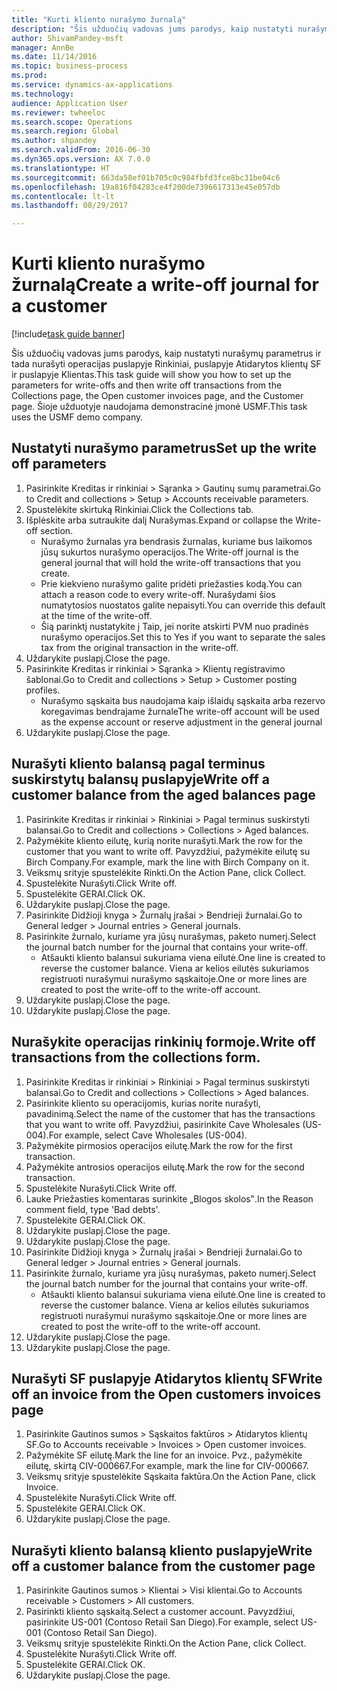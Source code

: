 ```yaml
--- 
title: "Kurti kliento nurašymo žurnalą"
description: "Šis užduočių vadovas jums parodys, kaip nustatyti nurašymų parametrus ir tada nurašyti operacijas puslapyje Rinkiniai, puslapyje Atidarytos klientų SF ir puslapyje Klientas."
author: ShivamPandey-msft
manager: AnnBe
ms.date: 11/14/2016
ms.topic: business-process
ms.prod: 
ms.service: dynamics-ax-applications
ms.technology: 
audience: Application User
ms.reviewer: twheeloc
ms.search.scope: Operations
ms.search.region: Global
ms.author: shpandey
ms.search.validFrom: 2016-06-30
ms.dyn365.ops.version: AX 7.0.0
ms.translationtype: HT
ms.sourcegitcommit: 663da58ef01b705c0c984fbfd3fce8bc31be04c6
ms.openlocfilehash: 19a816f04283ce4f200de7396617313e45e057db
ms.contentlocale: lt-lt
ms.lasthandoff: 08/29/2017

---
```

# <a name="create-a-write-off-journal-for-a-customer"></a><span data-ttu-id="759ae-103">Kurti kliento nurašymo žurnalą</span><span class="sxs-lookup"><span data-stu-id="759ae-103">Create a write-off journal for a customer</span></span>

[!include[task guide banner](../../includes/task-guide-banner.md)]

<span data-ttu-id="759ae-104">Šis užduočių vadovas jums parodys, kaip nustatyti nurašymų parametrus ir tada nurašyti operacijas puslapyje Rinkiniai, puslapyje Atidarytos klientų SF ir puslapyje Klientas.</span><span class="sxs-lookup"><span data-stu-id="759ae-104">This task guide will show you how to set up the parameters for write-offs and then write off transactions from the Collections page, the Open customer invoices page, and the Customer page.</span></span> <span data-ttu-id="759ae-105">Šioje užduotyje naudojama demonstracinė įmonė USMF.</span><span class="sxs-lookup"><span data-stu-id="759ae-105">This task uses the USMF demo company.</span></span>


## <a name="set-up-the-write-off-parameters"></a><span data-ttu-id="759ae-106">Nustatyti nurašymo parametrus</span><span class="sxs-lookup"><span data-stu-id="759ae-106">Set up the write off parameters</span></span>
1. <span data-ttu-id="759ae-107">Pasirinkite Kreditas ir rinkiniai > Sąranka > Gautinų sumų parametrai.</span><span class="sxs-lookup"><span data-stu-id="759ae-107">Go to Credit and collections > Setup > Accounts receivable parameters.</span></span>
2. <span data-ttu-id="759ae-108">Spustelėkite skirtuką Rinkiniai.</span><span class="sxs-lookup"><span data-stu-id="759ae-108">Click the Collections tab.</span></span>
3. <span data-ttu-id="759ae-109">Išplėskite arba sutraukite dalį Nurašymas.</span><span class="sxs-lookup"><span data-stu-id="759ae-109">Expand or collapse the Write-off section.</span></span>
    * <span data-ttu-id="759ae-110">Nurašymo žurnalas yra bendrasis žurnalas, kuriame bus laikomos jūsų sukurtos nurašymo operacijos.</span><span class="sxs-lookup"><span data-stu-id="759ae-110">The Write-off journal is the general journal that will hold the write-off transactions that you create.</span></span>  
    * <span data-ttu-id="759ae-111">Prie kiekvieno nurašymo galite pridėti priežasties kodą.</span><span class="sxs-lookup"><span data-stu-id="759ae-111">You can attach a reason code to every write-off.</span></span> <span data-ttu-id="759ae-112">Nurašydami šios numatytosios nuostatos galite nepaisyti.</span><span class="sxs-lookup"><span data-stu-id="759ae-112">You can override this default at the time of the write-off.</span></span>  
    * <span data-ttu-id="759ae-113">Šią parinktį nustatykite į Taip, jei norite atskirti PVM nuo pradinės nurašymo operacijos.</span><span class="sxs-lookup"><span data-stu-id="759ae-113">Set this to Yes if you want to separate the sales tax from the original transaction in the write-off.</span></span>  
4. <span data-ttu-id="759ae-114">Uždarykite puslapį.</span><span class="sxs-lookup"><span data-stu-id="759ae-114">Close the page.</span></span>
5. <span data-ttu-id="759ae-115">Pasirinkite Kreditas ir rinkiniai > Sąranka > Klientų registravimo šablonai.</span><span class="sxs-lookup"><span data-stu-id="759ae-115">Go to Credit and collections > Setup > Customer posting profiles.</span></span>
    * <span data-ttu-id="759ae-116">Nurašymo sąskaita bus naudojama kaip išlaidų sąskaita arba rezervo koregavimas bendrajame žurnale</span><span class="sxs-lookup"><span data-stu-id="759ae-116">The write-off account will be used as the expense account or reserve adjustment in the general journal</span></span>   
6. <span data-ttu-id="759ae-117">Uždarykite puslapį.</span><span class="sxs-lookup"><span data-stu-id="759ae-117">Close the page.</span></span>

## <a name="write-off-a-customer-balance-from-the-aged-balances-page"></a><span data-ttu-id="759ae-118">Nurašyti kliento balansą pagal terminus suskirstytų balansų puslapyje</span><span class="sxs-lookup"><span data-stu-id="759ae-118">Write off a customer balance from the aged balances page</span></span>
1. <span data-ttu-id="759ae-119">Pasirinkite Kreditas ir rinkiniai > Rinkiniai > Pagal terminus suskirstyti balansai.</span><span class="sxs-lookup"><span data-stu-id="759ae-119">Go to Credit and collections > Collections > Aged balances.</span></span>
2. <span data-ttu-id="759ae-120">Pažymėkite kliento eilutę, kurią norite nurašyti.</span><span class="sxs-lookup"><span data-stu-id="759ae-120">Mark the row for the customer that you want to write off.</span></span> <span data-ttu-id="759ae-121">Pavyzdžiui, pažymėkite eilutę su Birch Company.</span><span class="sxs-lookup"><span data-stu-id="759ae-121">For example, mark the line with Birch Company on it.</span></span>
3. <span data-ttu-id="759ae-122">Veiksmų srityje spustelėkite Rinkti.</span><span class="sxs-lookup"><span data-stu-id="759ae-122">On the Action Pane, click Collect.</span></span>
4. <span data-ttu-id="759ae-123">Spustelėkite Nurašyti.</span><span class="sxs-lookup"><span data-stu-id="759ae-123">Click Write off.</span></span>
5. <span data-ttu-id="759ae-124">Spustelėkite GERAI.</span><span class="sxs-lookup"><span data-stu-id="759ae-124">Click OK.</span></span>
6. <span data-ttu-id="759ae-125">Uždarykite puslapį.</span><span class="sxs-lookup"><span data-stu-id="759ae-125">Close the page.</span></span>
7. <span data-ttu-id="759ae-126">Pasirinkite Didžioji knyga > Žurnalų įrašai > Bendrieji žurnalai.</span><span class="sxs-lookup"><span data-stu-id="759ae-126">Go to General ledger > Journal entries > General journals.</span></span>
8. <span data-ttu-id="759ae-127">Pasirinkite žurnalo, kuriame yra jūsų nurašymas, paketo numerį.</span><span class="sxs-lookup"><span data-stu-id="759ae-127">Select the journal batch number for the journal that contains your write-off.</span></span>
    * <span data-ttu-id="759ae-128">Atšaukti kliento balansui sukuriama viena eilutė.</span><span class="sxs-lookup"><span data-stu-id="759ae-128">One line is created to reverse the customer balance.</span></span> <span data-ttu-id="759ae-129">Viena ar kelios eilutės sukuriamos registruoti nurašymui nurašymo sąskaitoje.</span><span class="sxs-lookup"><span data-stu-id="759ae-129">One or more lines are created to post the write-off to the write-off account.</span></span>  
9. <span data-ttu-id="759ae-130">Uždarykite puslapį.</span><span class="sxs-lookup"><span data-stu-id="759ae-130">Close the page.</span></span>
10. <span data-ttu-id="759ae-131">Uždarykite puslapį.</span><span class="sxs-lookup"><span data-stu-id="759ae-131">Close the page.</span></span>

## <a name="write-off-transactions-from-the-collections-form"></a><span data-ttu-id="759ae-132">Nurašykite operacijas rinkinių formoje.</span><span class="sxs-lookup"><span data-stu-id="759ae-132">Write off transactions from the collections form.</span></span>
1. <span data-ttu-id="759ae-133">Pasirinkite Kreditas ir rinkiniai > Rinkiniai > Pagal terminus suskirstyti balansai.</span><span class="sxs-lookup"><span data-stu-id="759ae-133">Go to Credit and collections > Collections > Aged balances.</span></span>
2. <span data-ttu-id="759ae-134">Pasirinkite kliento su operacijomis, kurias norite nurašyti, pavadinimą.</span><span class="sxs-lookup"><span data-stu-id="759ae-134">Select the name of the customer that has the transactions that you want to write off.</span></span> <span data-ttu-id="759ae-135">Pavyzdžiui, pasirinkite Cave Wholesales (US-004).</span><span class="sxs-lookup"><span data-stu-id="759ae-135">For example, select Cave Wholesales (US-004).</span></span>
3. <span data-ttu-id="759ae-136">Pažymėkite pirmosios operacijos eilutę.</span><span class="sxs-lookup"><span data-stu-id="759ae-136">Mark the row for the first transaction.</span></span>
4. <span data-ttu-id="759ae-137">Pažymėkite antrosios operacijos eilutę.</span><span class="sxs-lookup"><span data-stu-id="759ae-137">Mark the row for the second transaction.</span></span>
5. <span data-ttu-id="759ae-138">Spustelėkite Nurašyti.</span><span class="sxs-lookup"><span data-stu-id="759ae-138">Click Write off.</span></span>
6. <span data-ttu-id="759ae-139">Lauke Priežasties komentaras surinkite „Blogos skolos‟.</span><span class="sxs-lookup"><span data-stu-id="759ae-139">In the Reason comment field, type 'Bad debts'.</span></span>
7. <span data-ttu-id="759ae-140">Spustelėkite GERAI.</span><span class="sxs-lookup"><span data-stu-id="759ae-140">Click OK.</span></span>
8. <span data-ttu-id="759ae-141">Uždarykite puslapį.</span><span class="sxs-lookup"><span data-stu-id="759ae-141">Close the page.</span></span>
9. <span data-ttu-id="759ae-142">Uždarykite puslapį.</span><span class="sxs-lookup"><span data-stu-id="759ae-142">Close the page.</span></span>
10. <span data-ttu-id="759ae-143">Pasirinkite Didžioji knyga > Žurnalų įrašai > Bendrieji žurnalai.</span><span class="sxs-lookup"><span data-stu-id="759ae-143">Go to General ledger > Journal entries > General journals.</span></span>
11. <span data-ttu-id="759ae-144">Pasirinkite žurnalo, kuriame yra jūsų nurašymas, paketo numerį.</span><span class="sxs-lookup"><span data-stu-id="759ae-144">Select the journal batch number for the journal that contains your write-off.</span></span>
    * <span data-ttu-id="759ae-145">Atšaukti kliento balansui sukuriama viena eilutė.</span><span class="sxs-lookup"><span data-stu-id="759ae-145">One line is created to reverse the customer balance.</span></span> <span data-ttu-id="759ae-146">Viena ar kelios eilutės sukuriamos registruoti nurašymui nurašymo sąskaitoje.</span><span class="sxs-lookup"><span data-stu-id="759ae-146">One or more lines are created to post the write-off to the write-off account.</span></span>  
12. <span data-ttu-id="759ae-147">Uždarykite puslapį.</span><span class="sxs-lookup"><span data-stu-id="759ae-147">Close the page.</span></span>
13. <span data-ttu-id="759ae-148">Uždarykite puslapį.</span><span class="sxs-lookup"><span data-stu-id="759ae-148">Close the page.</span></span>

## <a name="write-off-an-invoice-from-the-open-customers-invoices-page"></a><span data-ttu-id="759ae-149">Nurašyti SF puslapyje Atidarytos klientų SF</span><span class="sxs-lookup"><span data-stu-id="759ae-149">Write off an invoice from the Open customers invoices page</span></span>
1. <span data-ttu-id="759ae-150">Pasirinkite Gautinos sumos > Sąskaitos faktūros > Atidarytos klientų SF.</span><span class="sxs-lookup"><span data-stu-id="759ae-150">Go to Accounts receivable > Invoices > Open customer invoices.</span></span>
2. <span data-ttu-id="759ae-151">Pažymėkite SF eilutę.</span><span class="sxs-lookup"><span data-stu-id="759ae-151">Mark the line for an invoice.</span></span> <span data-ttu-id="759ae-152">Pvz., pažymėkite eilutę, skirtą CIV-000667.</span><span class="sxs-lookup"><span data-stu-id="759ae-152">For example, mark the line for CIV-000667.</span></span>
3. <span data-ttu-id="759ae-153">Veiksmų srityje spustelėkite Sąskaita faktūra.</span><span class="sxs-lookup"><span data-stu-id="759ae-153">On the Action Pane, click Invoice.</span></span>
4. <span data-ttu-id="759ae-154">Spustelėkite Nurašyti.</span><span class="sxs-lookup"><span data-stu-id="759ae-154">Click Write off.</span></span>
5. <span data-ttu-id="759ae-155">Spustelėkite GERAI.</span><span class="sxs-lookup"><span data-stu-id="759ae-155">Click OK.</span></span>
6. <span data-ttu-id="759ae-156">Uždarykite puslapį.</span><span class="sxs-lookup"><span data-stu-id="759ae-156">Close the page.</span></span>

## <a name="write-off-a-customer-balance-from-the-customer-page"></a><span data-ttu-id="759ae-157">Nurašyti kliento balansą kliento puslapyje</span><span class="sxs-lookup"><span data-stu-id="759ae-157">Write off a customer balance from the customer page</span></span>
1. <span data-ttu-id="759ae-158">Pasirinkite Gautinos sumos > Klientai > Visi klientai.</span><span class="sxs-lookup"><span data-stu-id="759ae-158">Go to Accounts receivable > Customers > All customers.</span></span>
2. <span data-ttu-id="759ae-159">Pasirinkti kliento sąskaitą.</span><span class="sxs-lookup"><span data-stu-id="759ae-159">Select a customer account.</span></span> <span data-ttu-id="759ae-160">Pavyzdžiui, pasirinkite US-001 (Contoso Retail San Diego).</span><span class="sxs-lookup"><span data-stu-id="759ae-160">For example, select US-001 (Contoso Retail San Diego).</span></span>
3. <span data-ttu-id="759ae-161">Veiksmų srityje spustelėkite Rinkti.</span><span class="sxs-lookup"><span data-stu-id="759ae-161">On the Action Pane, click Collect.</span></span>
4. <span data-ttu-id="759ae-162">Spustelėkite Nurašyti.</span><span class="sxs-lookup"><span data-stu-id="759ae-162">Click Write off.</span></span>
5. <span data-ttu-id="759ae-163">Spustelėkite GERAI.</span><span class="sxs-lookup"><span data-stu-id="759ae-163">Click OK.</span></span>
6. <span data-ttu-id="759ae-164">Uždarykite puslapį.</span><span class="sxs-lookup"><span data-stu-id="759ae-164">Close the page.</span></span>


